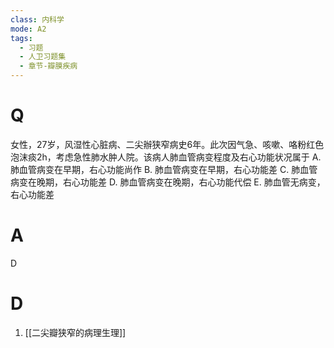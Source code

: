 ```yaml
---
class: 内科学
mode: A2
tags:
  - 习题
  - 人卫习题集
  - 章节-瓣膜疾病
---
```


# Q
女性，27岁，风湿性心脏病、二尖辦狭窄病史6年。此次因气急、咳嗽、咯粉红色泡沫痰2h，考虑急性肺水肿人院。该病人肺血管病变程度及右心功能状况属于
A.肺血管病变在早期，右心功能尚作 
B. 肺血管病变在早期，右心功能差
C. 肺血管病变在晚期，右心功能差 
D. 肺血管病变在晚期，右心功能代偿
E. 肺血管无病变，右心功能差
# A
D
# D
1. [[二尖瓣狭窄的病理生理]]